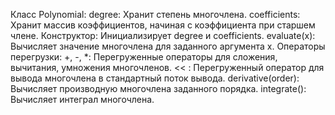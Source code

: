 Класс Polynomial:
degree: Хранит степень многочлена.
coefficients: Хранит массив коэффициентов, начиная с коэффициента при старшем члене.
Конструктор: Инициализирует degree и coefficients.
evaluate(x): Вычисляет значение многочлена для заданного аргумента x.
Операторы перегрузки:
+, -, *:  Перегруженные операторы для сложения, вычитания, умножения многочленов.
<< :  Перегруженный оператор для вывода многочлена в стандартный поток вывода.
derivative(order): Вычисляет производную многочлена заданного порядка.
integrate(): Вычисляет интеграл многочлена.
